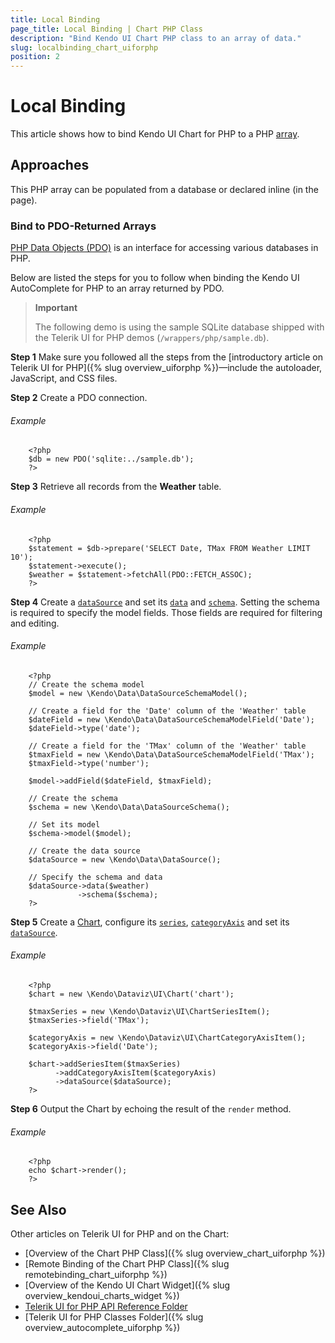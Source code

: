 ```yaml
---
title: Local Binding
page_title: Local Binding | Chart PHP Class
description: "Bind Kendo UI Chart PHP class to an array of data."
slug: localbinding_chart_uiforphp
position: 2
---
```


# Local Binding

This article shows how to bind Kendo UI Chart for PHP to a PHP [array](http://php.net/manual/en/language.types.array.php).

## Approaches

This PHP array can be populated from a database or declared inline (in the page).

### Bind to PDO-Returned Arrays

[PHP Data Objects (PDO)](http://www.php.net/manual/en/intro.pdo.php) is an interface for accessing various databases in PHP.

Below are listed the steps for you to follow when binding the Kendo UI AutoComplete for PHP to an array returned by PDO.

> **Important**
>
> The following demo is using the sample SQLite database shipped with the Telerik UI for PHP demos (`/wrappers/php/sample.db`).

**Step 1** Make sure you followed all the steps from the [introductory article on Telerik UI for PHP]({% slug overview_uiforphp %})&mdash;include the autoloader, JavaScript, and CSS files.

**Step 2** Create a PDO connection.

###### Example

        <?php
        $db = new PDO('sqlite:../sample.db');
        ?>

**Step 3** Retrieve all records from the **Weather** table.

###### Example

        <?php
        $statement = $db->prepare('SELECT Date, TMax FROM Weather LIMIT 10');
        $statement->execute();
        $weather = $statement->fetchAll(PDO::FETCH_ASSOC);
        ?>

**Step 4** Create a [`dataSource`](/api/php/Kendo/Data/DataSource) and set its [`data`](/api/php/Kendo/Data/DataSource#data) and [`schema`](/api/php/Kendo/Data/DataSource#schema). Setting the schema is required to specify the model fields. Those fields are required for filtering and editing.

###### Example

        <?php
        // Create the schema model
        $model = new \Kendo\Data\DataSourceSchemaModel();

        // Create a field for the 'Date' column of the 'Weather' table
        $dateField = new \Kendo\Data\DataSourceSchemaModelField('Date');
        $dateField->type('date');

        // Create a field for the 'TMax' column of the 'Weather' table
        $tmaxField = new \Kendo\Data\DataSourceSchemaModelField('TMax');
        $tmaxField->type('number');

        $model->addField($dateField, $tmaxField);

        // Create the schema
        $schema = new \Kendo\Data\DataSourceSchema();

        // Set its model
        $schema->model($model);

        // Create the data source
        $dataSource = new \Kendo\Data\DataSource();

        // Specify the schema and data
        $dataSource->data($weather)
                   ->schema($schema);
        ?>

**Step 5** Create a [Chart](/api/php/Kendo/Dataviz/UI/Chart), configure its [`series`](/api/php/Kendo/Dataviz/UI/Chart#addSeriesItem), [`categoryAxis`](/api/php/Kendo/Dataviz/UI/Chart#addCategoryAxisItem) and set its [`dataSource`](/api/php/Kendo/Dataviz/UI/Chart#datasource).

###### Example

        <?php
        $chart = new \Kendo\Dataviz\UI\Chart('chart');

        $tmaxSeries = new \Kendo\Dataviz\UI\ChartSeriesItem();
        $tmaxSeries->field('TMax');

        $categoryAxis = new \Kendo\Dataviz\UI\ChartCategoryAxisItem();
        $categoryAxis->field('Date');

        $chart->addSeriesItem($tmaxSeries)
              ->addCategoryAxisItem($categoryAxis)
              ->dataSource($dataSource);
        ?>

**Step 6** Output the Chart by echoing the result of the `render` method.

###### Example

        <?php
        echo $chart->render();
        ?>

## See Also

Other articles on Telerik UI for PHP and on the Chart:

* [Overview of the Chart PHP Class]({% slug overview_chart_uiforphp %})
* [Remote Binding of the Chart PHP Class]({% slug remotebinding_chart_uiforphp %})
* [Overview of the Kendo UI Chart Widget]({% slug overview_kendoui_charts_widget %})
* [Telerik UI for PHP API Reference Folder](/api/php/Kendo/UI/AutoComplete)
* [Telerik UI for PHP Classes Folder]({% slug overview_autocomplete_uiforphp %})
